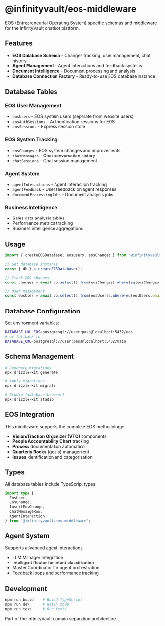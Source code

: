 # @infinityvault/eos-middleware

EOS (Entrepreneurial Operating System) specific schemas and middleware for the InfinityVault chatbot platform.

## Features

- **EOS Database Schema** - Changes tracking, user management, chat history
- **Agent Management** - Agent interactions and feedback systems
- **Document Intelligence** - Document processing and analysis
- **Database Connection Factory** - Ready-to-use EOS database instance

## Database Tables

### EOS User Management
- `eosUsers` - EOS system users (separate from website users)
- `eosAuthSessions` - Authentication sessions for EOS
- `eosSessions` - Express session store

### EOS System Tracking
- `eosChanges` - EOS system changes and improvements
- `chatMessages` - Chat conversation history
- `chatSessions` - Chat session management

### Agent System
- `agentInteractions` - Agent interaction tracking
- `agentFeedback` - User feedback on agent responses
- `documentProcessingJobs` - Document analysis jobs

### Business Intelligence
- Sales data analysis tables
- Performance metrics tracking
- Business intelligence aggregations

## Usage

```typescript
import { createEOSDatabase, eosUsers, eosChanges } from '@infinityvault/eos-middleware';

// Get database instance
const { db } = createEOSDatabase();

// Track EOS changes
const changes = await db.select().from(eosChanges).where(eq(eosChanges.status, 'in_progress'));

// User management
const eosUser = await db.select().from(eosUsers).where(eq(eosUsers.email, 'user@company.com'));
```

## Database Configuration

Set environment variables:

```bash
DATABASE_URL_EOS=postgresql://user:pass@localhost:5432/eos
# or fallback to
DATABASE_URL=postgresql://user:pass@localhost:5432/main
```

## Schema Management

```bash
# Generate migrations
npx drizzle-kit generate

# Apply migrations
npx drizzle-kit migrate

# Studio (database browser)
npx drizzle-kit studio
```

## EOS Integration

This middleware supports the complete EOS methodology:

- **Vision/Traction Organizer (VTO)** components
- **People Accountability Chart** tracking
- **Process** documentation automation
- **Quarterly Rocks** (goals) management
- **Issues** identification and categorization

## Types

All database tables include TypeScript types:

```typescript
import type {
  EosUser,
  EosChange,
  InsertEosChange,
  ChatMessageRow,
  AgentInteraction
} from '@infinityvault/eos-middleware';
```

## Agent System

Supports advanced agent interactions:

- LLM Manager integration
- Intelligent Router for intent classification
- Master Coordinator for agent orchestration
- Feedback loops and performance tracking

## Development

```bash
npm run build    # Build TypeScript
npm run dev      # Watch mode
npm run test     # Run tests
```

Part of the InfinityVault domain separation architecture.